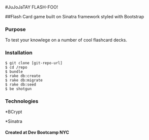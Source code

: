 #JuJoJaTAY FLASH-FOO!

##Flash Card game built on Sinatra framework styled with Bootstrap

### Purpose
To test your knowlege on a number of cool flashcard decks.

### Installation
```
$ git clone [git-repo-url]
$ cd /repo
$ bundle
$ rake db:create
$ rake db:migrate
$ rake db:seed
$ be shotgun
```

### Technologies

*BCrypt

*Sinatra

#### Created at Dev Bootcamp NYC

